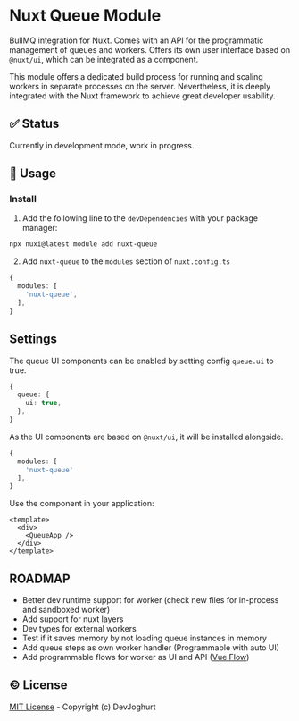 # Nuxt Queue Module

BullMQ integration for Nuxt. Comes with an API for the programmatic management of queues and workers. Offers its own user interface based on `@nuxt/ui`, which can be integrated as a component.

This module offers a dedicated build process for running and scaling workers in separate processes on the server. Nevertheless, it is deeply integrated with the Nuxt framework to achieve great developer usability.

## ✅ Status

Currently in development mode, work in progress.

## 🚀 Usage

### Install

1. Add the following line to the `devDependencies` with your package manager:

```sh
npx nuxi@latest module add nuxt-queue
```

2. Add `nuxt-queue` to the `modules` section of `nuxt.config.ts`

```ts
{
  modules: [
    'nuxt-queue',
  ],
}
```

## Settings

The queue UI components can be enabled by setting config `queue.ui` to true.

```ts
{
  queue: {
    ui: true,
  },
}
```

As the UI components are based on `@nuxt/ui`, it will be installed alongside.

```ts
{
  modules: [
    'nuxt-queue'
  ],
}
```


Use the component in your application:

```vue
<template>
  <div>
    <QueueApp />
  </div>
</template>
```

## ROADMAP
- Better dev runtime support for worker (check new files for in-process and sandboxed worker)
- Add support for nuxt layers
- Dev types for external workers
- Test if it saves memory by not loading queue instances in memory
- Add queue steps as own worker handler (Programmable with auto UI)
- Add programmable flows for worker as UI and API ([Vue Flow](https://vueflow.dev/))


## ©️ License

[MIT License](./LICENSE) - Copyright (c) DevJoghurt